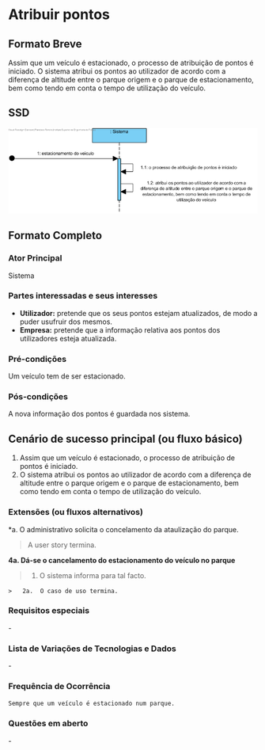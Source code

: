# Atribuir pontos

## Formato Breve

Assim que um veículo é estacionado, o processo de atribuição de pontos é iniciado. O sistema atribui os pontos ao utilizador de acordo com a diferença de altitude entre o parque origem e o parque de estacionamento, bem como tendo em conta o tempo de utilização do veículo. 


## SSD
![UC17-SSD.png](SSD_UC17.png)


## Formato Completo

### Ator Principal

Sistema

###  Partes interessadas e seus interesses
* **Utilizador:** pretende que os seus pontos estejam atualizados, de modo a puder usufruir dos mesmos.
* **Empresa:**  pretende que a informação relativa aos pontos dos utilizadores esteja atualizada.


### Pré-condições
Um veículo tem de ser estacionado.

### Pós-condições

A nova informação dos pontos é guardada nos sistema.

## Cenário de sucesso principal (ou fluxo básico)

1. Assim que um veículo é estacionado, o processo de atribuição de pontos é iniciado.
2. O sistema atribui os pontos ao utilizador de acordo com a diferença de altitude entre o parque origem e o parque de estacionamento, bem como tendo em conta o tempo de utilização do veículo. 

### Extensões (ou fluxos alternativos)

*a. O administrativo solicita o concelamento da ataulização do parque.
> A user story termina.

**4a. Dá-se o cancelamento do estacionamento do veículo no parque**
>	1. O sistema informa para tal facto.
>	
	>	2a.  O caso de uso termina.


### Requisitos especiais
\-

### Lista de Variações de Tecnologias e Dados
\-

### Frequência de Ocorrência
	Sempre que um veículo é estacionado num parque.

### Questões em aberto
\-